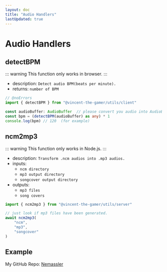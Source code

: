 ```yaml
---
layout: doc
title: "Audio Handlers"
lastUpdated: true
---
```


# Audio Handlers

## detectBPM

::: warning
This function only works in browser.
:::

- description: `Detect audio BPM(beats per minute).`
- returns: `number of BPM`

```ts twoslash
// @noErrors
import { detectBPM } from "@vincent-the-gamer/utils/client"

const audioBuffer: AudioBuffer  // please convert you audio into AudioBuffer
const bpm = (detectBPM(audioBuffer) as any) * 1
console.log(bpm) // 120  (for example)
```

## ncm2mp3

::: warning
This function only works in Node.js.
:::

- description: `Transform .ncm audios into .mp3 audios.`
- inputs: 
    - `ncm directory`
    - `mp3 output directory`
    - `songcover output directory`
- outputs:
    - `mp3 files`
    - `song covers`


```ts twoslash
import { ncm2mp3 } from "@vincent-the-gamer/utils/server"

// just look if mp3 files have been generated.
await ncm2mp3(
    "ncm", 
    "mp3", 
    "songcover"
)
```

## Example
My GitHub Repo: [Nemassler](https://github.com/Vincent-the-gamer/Nemassler)